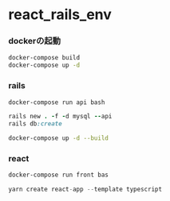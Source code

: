 # react_rails_env

### dockerの起動
```bash
docker-compose build
docker-compose up -d
```

### rails
```bash
docker-compose run api bash
```
```ruby
rails new . -f -d mysql --api
rails db:create
```

```bash
docker-compose up -d --build
```
### react
```bash
docker-compose run front bas
```

```Typescript
yarn create react-app --template typescript
```
